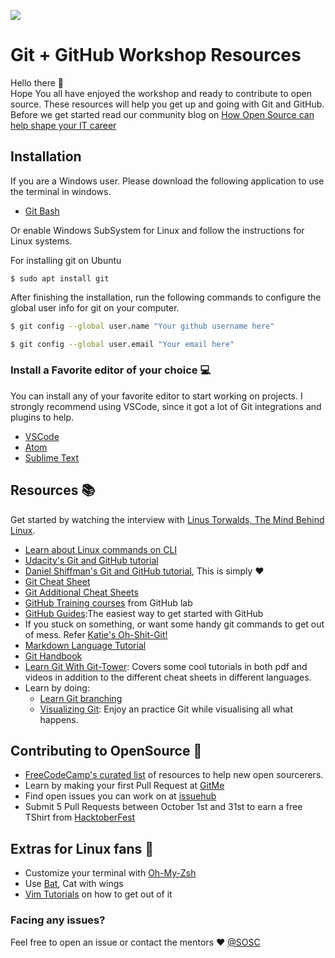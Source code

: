 ![](https://github.com/haxzie/sosc-website/raw/master/src/contents/events/git-github-2018/git_cover.jpg)  

# Git + GitHub Workshop Resources
Hello there :wave:  
Hope You all have enjoyed the workshop and ready to contribute to open source. These resources will help you get up and going with Git and GitHub. Before we get started read our community blog on [How Open Source can help shape your IT career](https://sosc.org.in/blog/how-open-source-can-shape-your-it-career)

## Installation
If you are a Windows user. Please download the following application to use the terminal in windows.
- [Git Bash](https://git-scm.com/downloads)

Or enable Windows SubSystem for Linux and follow the instructions for Linux systems.

For installing git on Ubuntu
```
$ sudo apt install git
```
After finishing the installation, run the following commands to configure the global user info for git on your computer.
```sh
$ git config --global user.name "Your github username here"
```
```sh
$ git config --global user.email "Your email here"
```

### Install a Favorite editor of your choice :computer:
You can install any of your favorite editor to start working on projects. I strongly recommend using VSCode, since it got a lot of Git integrations and plugins to help.

- [VSCode](https://code.visualstudio.com/)
- [Atom](https://atom.io)
- [Sublime Text](https://sublimetext.com)

## Resources :books:
Get started by watching the interview with [Linus Torwalds, The Mind Behind Linux](https://www.ted.com/talks/linus_torvalds_the_mind_behind_linux?language=en).

- [Learn about Linux commands on CLI](https://www.youtube.com/watch?v=cBokz0LTizk) 
- [Udacity's Git and GitHub tutorial](https://in.udacity.com/course/how-to-use-git-and-github--ud775-india)
- [Daniel Shiffman's Git and GitHub tutorial](https://www.youtube.com/watch?v=BCQHnlnPusY), This is simply :heart:
- [Git Cheat Sheet](https://services.github.com/on-demand/downloads/github-git-cheat-sheet.pdf)
- [Git Additional Cheat Sheets](https://services.github.com/on-demand/resources/cheatsheets/)
- [GitHub Training courses](https://lab.github.com)  from GitHub lab
- [GitHub Guides](https://guides.github.com/):The easiest way to get started with GitHub
- If you stuck on something, or want some handy git commands to get out of mess. Refer [Katie's Oh-Shit-Git!](https://ohshitgit.com/)
- [Markdown Language Tutorial](https://www.youtube.com/watch?v=6A5EpqqDOdk)
- [Git Handbook](https://guides.github.com/introduction/git-handbook/)
- [Learn Git With Git-Tower](https://www.git-tower.com/learn/): Covers some cool tutorials in both pdf and videos in addition to the different cheat sheets in different languages.
- Learn by doing:
  - [Learn Git branching](https://learngitbranching.js.org/)
  - [Visualizing Git](http://git-school.github.io/visualizing-git/): Enjoy an practice Git while visualising all what happens.

## Contributing to OpenSource :beginner:
- [FreeCodeCamp's curated list](https://github.com/freeCodeCamp/how-to-contribute-to-open-source) of resources to help new open sourcerers.
- Learn by making your first Pull Request at [GitMe](https://gitme.js.org)
- Find open issues you can work on at [issuehub](https://issuehub.io)
- Submit 5 Pull Requests between October 1st and 31st to earn a free TShirt from [HacktoberFest](https://hacktoberfest.digitalocean.com)

## Extras for Linux fans :robot:
- Customize your terminal with [Oh-My-Zsh](https://github.com/robbyrussell/oh-my-zsh)
- Use [Bat](https://github.com/sharkdp/bat), Cat with wings
- [Vim Tutorials](https://www.youtube.com/watch?v=zIzdp3EciiY&vl=en) on how to get out of it
### Facing any issues?
Feel free to open an issue or contact the mentors :heart:
[@SOSC](https://sosc.org.in)
